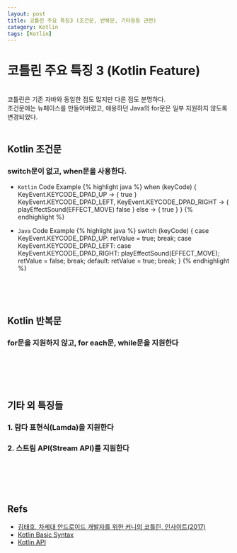 ```yaml
---
layout: post
title: 코틀린 주요 특징3 (조건문, 반복문, 기타등등 관련)
category: Kotlin
tags: [Kotlin]
---
```


# 코틀린 주요 특징 3 (Kotlin Feature)
<br/>
코틀린은 기존 자바와 동일한 점도 많지만 다른 점도 분명하다.
<br/>
조건문에는 뉴페이스를 만들어버렸고, 애용하던 Java의 for문은 일부 지원하지 않도록 변경되었다.
<br/><br/>

## Kotlin 조건문
### switch문이 없고, when문을 사용한다.
* `Kotlin` Code Example
{% highlight java %}
    when (keyCode) {
      KeyEvent.KEYCODE_DPAD_UP -> {
         true
      }
      KeyEvent.KEYCODE_DPAD_LEFT,
      KeyEvent.KEYCODE_DPAD_RIGHT -> {
         playEffectSound(EFFECT_MOVE)
         false
      }
      else -> {
         true
      }
    }
{% endhighlight %}

* `Java` Code Example
{% highlight java %}
    switch (keyCode) {
      case KeyEvent.KEYCODE_DPAD_UP:
         retValue = true;
         break;
      case KeyEvent.KEYCODE_DPAD_LEFT:
      case KeyEvent.KEYCODE_DPAD_RIGHT:
         playEffectSound(EFFECT_MOVE);
         retValue = false;
         break;
      default:
         retValue = true;
         break;
    }
{% endhighlight %}

<br/><br/><br/>

## Kotlin 반복문
### for문을 지원하지 않고, for each문, while문을 지원한다

<br/><br/><br/><br/>

## 기타 외 특징들
### 1. 람다 표현식(Lamda)을 지원한다
### 2. 스트림 API(Stream API)를 지원한다

<br/><br/><br/><br/>

## Refs

* [김태호, 차세대 안드로이드 개발자를 위한 커니의 코틀린, 인사이트(2017)](https://book.naver.com/bookdb/book_detail.nhn?bid=12801360)
* [Kotlin Basic Syntax](https://kotlinlang.org/docs/reference/basic-syntax.html)
* [Kotlin API](https://kotlinlang.org/api/latest/jvm/stdlib/)

